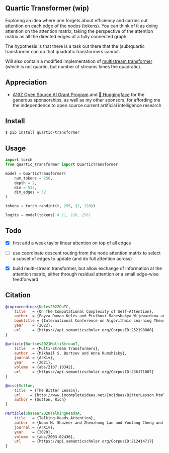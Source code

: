 ## Quartic Transformer (wip)

Exploring an idea where one forgets about efficiency and carries out attention on each edge of the nodes (tokens). You can think of it as doing attention on the attention matrix, taking the perspective of the attention matrix as all the directed edges of a fully connected graph.

The hypothesis is that there is a task out there that the (sub)quartic transformer can do that quadratic transformers cannot.

Will also contain a modified implementation of <a href="https://arxiv.org/abs/2107.10342">multistream transformer</a> (which is not quartic, but number of streams times the quadratic).

## Appreciation

- <a href="https://a16z.com/supporting-the-open-source-ai-community/">A16Z Open Source AI Grant Program</a> and <a href="https://huggingface.co/">🤗 Huggingface</a> for the generous sponsorships, as well as my other sponsors, for affording me the independence to open source current artificial intelligence research

## Install

```bash
$ pip install quartic-transformer
```

## Usage

```python
import torch
from quartic_transformer import QuarticTransformer

model = QuarticTransformer(
    num_tokens = 256,
    depth = 2,
    dim = 512,
    dim_edges = 32
)

tokens = torch.randint(0, 256, (1, 128))

logits = model(tokens) # (1, 128, 256)
```

## Todo

- [x] first add a weak taylor linear attention on top of all edges

- [ ] use coordinate descent routing from the node attention matrix to select a subset of edges to update (and do full attention across)

- [x] build multi-stream transformer, but allow exchange of information at the attention matrix, either through residual attention or a small edge-wise feedforward

## Citation

```bibtex
@inproceedings{Keles2022OnTC,
    title   = {On The Computational Complexity of Self-Attention},
    author  = {Feyza Duman Keles and Pruthuvi Maheshakya Wijewardena and Chinmay Hegde},
    booktitle = {International Conference on Algorithmic Learning Theory},
    year    = {2022},
    url     = {https://api.semanticscholar.org/CorpusID:252198880}
}
```

```bibtex
@article{Burtsev2021MultiStreamT,
    title   = {Multi-Stream Transformers},
    author  = {Mikhail S. Burtsev and Anna Rumshisky},
    journal = {ArXiv},
    year    = {2021},
    volume  = {abs/2107.10342},
    url     = {https://api.semanticscholar.org/CorpusID:236171087}
}
```

```bibtex
@misc{Sutton,
    title  = {The Bitter Lesson},
    url    = {http://www.incompleteideas.net/IncIdeas/BitterLesson.html},
    author = {Sutton, Rich}
}
```

```bibtex
@article{Shazeer2020TalkingHeadsA,
    title   = {Talking-Heads Attention},
    author  = {Noam M. Shazeer and Zhenzhong Lan and Youlong Cheng and Nan Ding and Le Hou},
    journal = {ArXiv},
    year    = {2020},
    volume  = {abs/2003.02436},
    url     = {https://api.semanticscholar.org/CorpusID:212414717}
}
```
